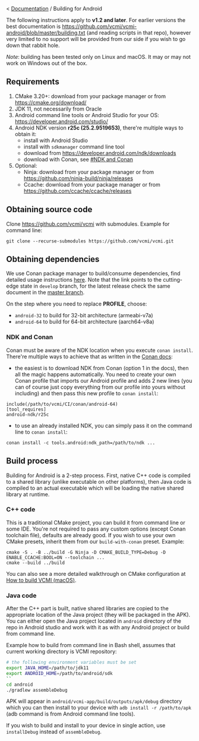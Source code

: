 < [Documentation](../Readme.md) / Building for Android

The following instructions apply to **v1.2 and later**. For earlier versions the best documentation is https://github.com/vcmi/vcmi-android/blob/master/building.txt (and reading scripts in that repo), however very limited to no support will be provided from our side if you wish to go down that rabbit hole.

*Note*: building has been tested only on Linux and macOS. It may or may not work on Windows out of the box.

## Requirements

1. CMake 3.20+: download from your package manager or from https://cmake.org/download/
2. JDK 11, not necessarily from Oracle
3. Android command line tools or Android Studio for your OS: https://developer.android.com/studio/
4. Android NDK version **r25c (25.2.9519653)**, there're multiple ways to obtain it:
    - install with Android Studio
    - install with `sdkmanager` command line tool
    - download from https://developer.android.com/ndk/downloads
    - download with Conan, see [#NDK and Conan](#ndk-and-conan)
5. Optional:
    - Ninja: download from your package manager or from https://github.com/ninja-build/ninja/releases
    - Ccache: download from your package manager or from https://github.com/ccache/ccache/releases

## Obtaining source code

Clone https://github.com/vcmi/vcmi with submodules. Example for command line:

```
git clone --recurse-submodules https://github.com/vcmi/vcmi.git
```

## Obtaining dependencies

We use Conan package manager to build/consume dependencies, find detailed usage instructions [here](https://github.com/vcmi/vcmi/tree/develop/docs/conan.md). Note that the link points to the cutting-edge state in `develop` branch, for the latest release check the same document in the [master
branch](https://github.com/vcmi/vcmi/tree/master/docs/conan.md).

On the step where you need to replace **PROFILE**, choose:
- `android-32` to build for 32-bit architecture (armeabi-v7a)
- `android-64` to build for 64-bit architecture (aarch64-v8a)

### NDK and Conan

Conan must be aware of the NDK location when you execute `conan install`. There're multiple ways to achieve that as written in the [Conan docs](https://docs.conan.io/1/integrations/cross_platform/android.html):

- the easiest is to download NDK from Conan (option 1 in the docs), then all the magic happens automatically. You need to create your own Conan profile that imports our Android profile and adds 2 new lines (you can of course just copy everything from our profile into yours without including) and then pass this new profile to `conan install`:

```
include(/path/to/vcmi/CI/conan/android-64)
[tool_requires]
android-ndk/r25c
```

- to use an already installed NDK, you can simply pass it on the command line to `conan install`:

```
conan install -c tools.android:ndk_path=/path/to/ndk ...
```

## Build process

Building for Android is a 2-step process. First, native C++ code is compiled to a shared library (unlike executable on other platforms), then Java code is compiled to an actual executable which will be loading the native shared library at runtime.

### C++ code

This is a traditional CMake project, you can build it from command line or some IDE. You're not required to pass any custom options (except Conan toolchain file), defaults are already good. If you wish to use your own CMake presets, inherit them from our `build-with-conan` preset. Example:

```
cmake -S . -B ../build -G Ninja -D CMAKE_BUILD_TYPE=Debug -D ENABLE_CCACHE:BOOL=ON --toolchain ...
cmake --build ../build
```

You can also see a more detailed walkthrough on CMake configuration at [How to build VCMI (macOS)](../developers/Building_macOS.md).

### Java code

After the C++ part is built, native shared libraries are copied to the appropriate location of the Java project (they will be packaged in the APK). You can either open the Java project located in `android` directory of the repo in Android studio and work with it as with any Android project or build from command line.

Example how to build from command line in Bash shell, assumes that current working directory is VCMI repository:

```sh
# the following environment variables must be set
export JAVA_HOME=/path/to/jdk11
export ANDROID_HOME=/path/to/android/sdk
``  
cd android
./gradlew assembleDebug
```

APK will appear in `android/vcmi-app/build/outputs/apk/debug` directory which you can then install to your device with `adb install -r /path/to/apk` (adb command is from Android command line tools).

If you wish to build and install to your device in single action, use `installDebug` instead of `assembleDebug`.
